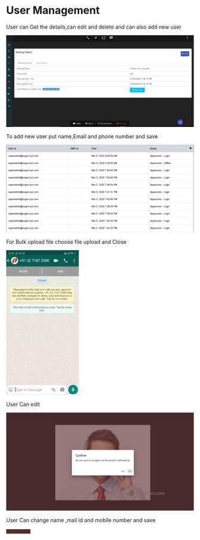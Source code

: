 # User Management

User can Get the details,can edit and delete and can also add new user

![](../.gitbook/assets/image%20%2818%29.png)

To add new user put name,Email and phone number and save

![](../.gitbook/assets/image%20%28246%29.png)

For Bulk upload file choose file upload and Close

![](../.gitbook/assets/image%20%28271%29.png)

User Can edit

![](../.gitbook/assets/image%20%28149%29.png)

User Can change name ,mail id  and mobile number and save

![](../.gitbook/assets/image%20%2885%29.png)



